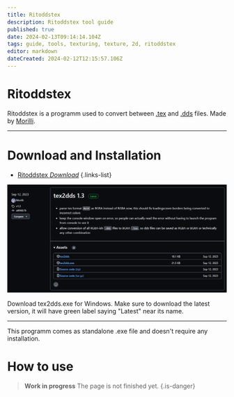 ```yaml
---
title: Ritoddstex
description: Ritoddstex tool guide
published: true
date: 2024-02-13T09:14:14.104Z
tags: guide, tools, texturing, texture, 2d, ritoddstex
editor: markdown
dateCreated: 2024-02-12T12:15:57.106Z
---
```


# Ritoddstex
Ritoddstex is a programm used to convert between [.tex](/specific-guide/filetypes) and [.dds](/specific-guide/filetypes) files. Made by [Morilli](https://github.com/Morilli).

---

# Download and Installation
- [Ritoddstex *Download*](https://github.com/Morilli/Ritoddstex/releases)
{.links-list}

![ritoddstex.png](/user-pictures/egogorn/ritoddstex.png)

Download tex2dds.exe for Windows. Make sure to download the latest version, it will have green label saying "Latest" near its name.

---

This programm comes as standalone .exe file and doesn't require any installation.

# How to use

> **Work in progress**
> The page is not finished yet.
{.is-danger}